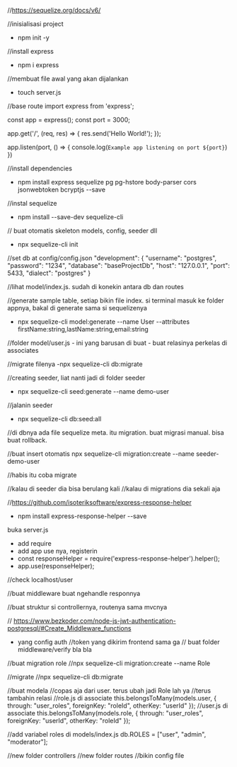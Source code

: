 //https://sequelize.org/docs/v6/

//inisialisasi project

- npm init -y

//install express

- npm i express

//membuat file awal yang akan dijalankan

- touch server.js

//base route
import express from 'express';

const app = express();
const port = 3000;

app.get('/', (req, res) => {
res.send('Hello World!');
});

app.listen(port, () => {
console.log(`Example app listening on port ${port}`)
})

//install dependencies

- npm install express sequelize pg pg-hstore body-parser cors jsonwebtoken bcryptjs --save

//instal sequelize

- npm install --save-dev sequelize-cli

// buat otomatis skeleton models, config, seeder dll

- npx sequelize-cli init

//set db at config/config.json
"development": {
"username": "postgres",
"password": "1234",
"database": "baseProjectDb",
"host": "127.0.0.1",
"port": 5433,
"dialect": "postgres"
}

//lihat model/index.js. sudah di konekin antara db dan routes

//generate sample table, setiap bikin file index. si terminal masuk ke folder appnya, bakal di generate sama si sequelizenya

- npx sequelize-cli model:generate --name User --attributes firstName:string,lastName:string,email:string

//folder model/user.js - ini yang barusan di buat - buat relasinya perkelas di associates

//migrate filenya
-npx sequelize-cli db:migrate

//creating seeder, liat nanti jadi di folder seeder

- npx sequelize-cli seed:generate --name demo-user

//jalanin seeder

- npx sequelize-cli db:seed:all

//di dbnya ada file sequelize meta. itu migration. buat migrasi manual. bisa buat rollback.

//buat insert otomatis
npx sequelize-cli migration:create --name seeder-demo-user

//habis itu coba migrate

//kalau di seeder dia bisa berulang kali
//kalau di migrations dia sekali aja

//https://github.com/isoteriksoftware/express-response-helper

- npm install express-response-helper --save

buka server.js

- add require
- add app use nya, registerin
- const responseHelper = require('express-response-helper').helper();
- app.use(responseHelper);

//check localhost/user

//buat middleware buat ngehandle responnya

//buat struktur si controllernya, routenya sama mvcnya

// https://www.bezkoder.com/node-js-jwt-authentication-postgresql/#Create_Middleware_functions

- yang config auth //token yang dikirim frontend sama ga
  // buat folder middleware/verify bla bla

//buat migration role
//npx sequelize-cli migration:create --name Role

//migrate
//npx sequelize-cli db:migrate

//buat modela
//copas aja dari user. terus ubah jadi Role lah ya
//terus tambahin relasi
//role.js di associate
this.belongsToMany(models.user, {
through: "user_roles",
foreignKey: "roleId",
otherKey: "userId"
});
//user.js di associate
this.belongsToMany(models.role, {
through: "user_roles",
foreignKey: "userId",
otherKey: "roleId"
});

//add variabel roles di models/index.js
db.ROLES = ["user", "admin", "moderator"];

//new folder controllers
//new folder routes
//bikin config file
